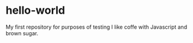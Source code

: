 # hello-world
My first repository for purposes of testing
I like coffe with Javascript and brown sugar.
